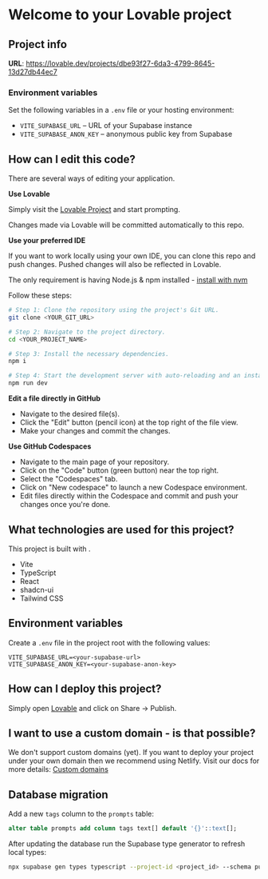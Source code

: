 # Welcome to your Lovable project

## Project info

**URL**: https://lovable.dev/projects/dbe93f27-6da3-4799-8645-13d27db44ec7

### Environment variables

Set the following variables in a `.env` file or your hosting environment:

- `VITE_SUPABASE_URL` – URL of your Supabase instance
- `VITE_SUPABASE_ANON_KEY` – anonymous public key from Supabase

## How can I edit this code?

There are several ways of editing your application.

**Use Lovable**

Simply visit the [Lovable Project](https://lovable.dev/projects/dbe93f27-6da3-4799-8645-13d27db44ec7) and start prompting.

Changes made via Lovable will be committed automatically to this repo.

**Use your preferred IDE**

If you want to work locally using your own IDE, you can clone this repo and push changes. Pushed changes will also be reflected in Lovable.

The only requirement is having Node.js & npm installed - [install with nvm](https://github.com/nvm-sh/nvm#installing-and-updating)

Follow these steps:

```sh
# Step 1: Clone the repository using the project's Git URL.
git clone <YOUR_GIT_URL>

# Step 2: Navigate to the project directory.
cd <YOUR_PROJECT_NAME>

# Step 3: Install the necessary dependencies.
npm i

# Step 4: Start the development server with auto-reloading and an instant preview.
npm run dev
```

**Edit a file directly in GitHub**

- Navigate to the desired file(s).
- Click the "Edit" button (pencil icon) at the top right of the file view.
- Make your changes and commit the changes.

**Use GitHub Codespaces**

- Navigate to the main page of your repository.
- Click on the "Code" button (green button) near the top right.
- Select the "Codespaces" tab.
- Click on "New codespace" to launch a new Codespace environment.
- Edit files directly within the Codespace and commit and push your changes once you're done.

## What technologies are used for this project?

This project is built with .

- Vite
- TypeScript
- React
- shadcn-ui
- Tailwind CSS

## Environment variables

Create a `.env` file in the project root with the following values:

```env
VITE_SUPABASE_URL=<your-supabase-url>
VITE_SUPABASE_ANON_KEY=<your-supabase-anon-key>
```

## How can I deploy this project?

Simply open [Lovable](https://lovable.dev/projects/dbe93f27-6da3-4799-8645-13d27db44ec7) and click on Share -> Publish.

## I want to use a custom domain - is that possible?

We don't support custom domains (yet). If you want to deploy your project under your own domain then we recommend using Netlify. Visit our docs for more details: [Custom domains](https://docs.lovable.dev/tips-tricks/custom-domain/)

## Database migration

Add a new `tags` column to the `prompts` table:

```sql
alter table prompts add column tags text[] default '{}'::text[];
```

After updating the database run the Supabase type generator to refresh local types:

```sh
npx supabase gen types typescript --project-id <project_id> --schema public > src/integrations/supabase/types.ts
```

